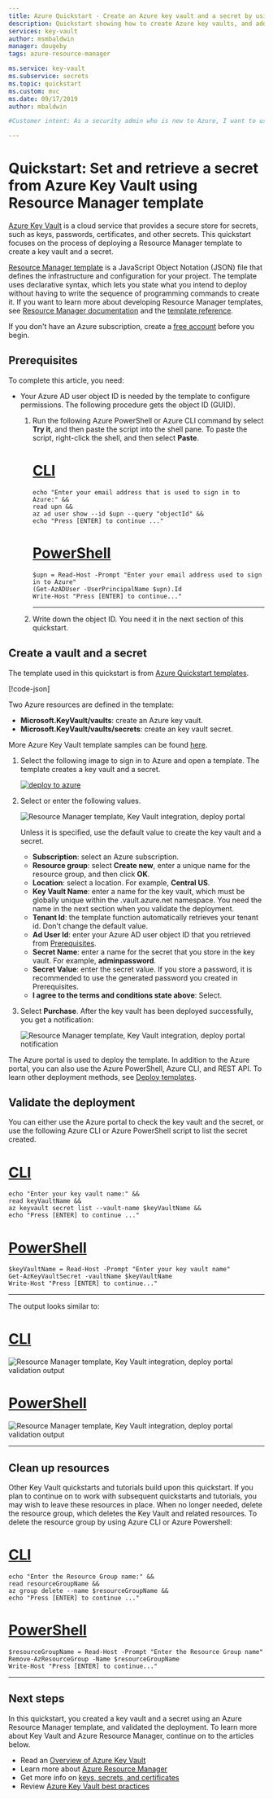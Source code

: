 ```yaml
---
title: Azure Quickstart - Create an Azure key vault and a secret by using Azure Resource Manager template | Microsoft Docs
description: Quickstart showing how to create Azure key vaults, and add secrets to the vaults by using Azure Resource Manager template.
services: key-vault
author: msmbaldwin
manager: dougeby
tags: azure-resource-manager

ms.service: key-vault
ms.subservice: secrets
ms.topic: quickstart
ms.custom: mvc
ms.date: 09/17/2019
author: mbaldwin

#Customer intent: As a security admin who is new to Azure, I want to use Key Vault to securely store keys and passwords in Azure.

---
```

# Quickstart: Set and retrieve a secret from Azure Key Vault using Resource Manager template

[Azure Key Vault](./key-vault-overview.md) is a cloud service that provides a secure store for secrets, such as keys, passwords, certificates, and other secrets. This quickstart focuses on the process of deploying a Resource Manager template to create a key vault and a secret.

[Resource Manager template](../azure-resource-manager/templates/overview.md) is a JavaScript Object Notation (JSON) file that defines the infrastructure and configuration for your project. The template uses declarative syntax, which lets you state what you intend to deploy without having to write the sequence of programming commands to create it. If you want to learn more about developing Resource Manager templates, see [Resource Manager documentation](/azure/azure-resource-manager/) and the [template reference](/azure/templates/microsoft.keyvault/allversions).

If you don't have an Azure subscription, create a [free account](https://azure.microsoft.com/free/?WT.mc_id=A261C142F) before you begin.

## Prerequisites

To complete this article, you need:

* Your Azure AD user object ID is needed by the template to configure permissions. The following procedure gets the object ID (GUID).

    1. Run the following Azure PowerShell or Azure CLI command by select **Try it**, and then paste the script into the shell pane. To paste the script, right-click the shell, and then select **Paste**.

        # [CLI](#tab/CLI)
        ```azurecli-interactive
        echo "Enter your email address that is used to sign in to Azure:" &&
        read upn &&
        az ad user show --id $upn --query "objectId" &&
        echo "Press [ENTER] to continue ..."
        ```

        # [PowerShell](#tab/PowerShell)
        ```azurepowershell-interactive
        $upn = Read-Host -Prompt "Enter your email address used to sign in to Azure"
        (Get-AzADUser -UserPrincipalName $upn).Id
        Write-Host "Press [ENTER] to continue..."
        ```

        ---

    2. Write down the object ID. You need it in the next section of this quickstart.

## Create a vault and a secret

The template used in this quickstart is from [Azure Quickstart templates](https://azure.microsoft.com/resources/templates/101-key-vault-create/).

[!code-json[<Azure Resource Manager template create key vault>](~/quickstart-templates/101-key-vault-create/azuredeploy.json)]

Two Azure resources are defined in the template:

* **Microsoft.KeyVault/vaults**: create an Azure key vault.
* **Microsoft.KeyVault/vaults/secrets**: create an key vault secret.

More Azure Key Vault template samples can be found [here](https://azure.microsoft.com/resources/templates/?resourceType=Microsoft.Keyvault).

1. Select the following image to sign in to Azure and open a template. The template creates a key vault and a secret.

    <a href="https://portal.azure.com/#create/Microsoft.Template/uri/https%3A%2F%2Fraw.githubusercontent.com%2FAzure%2Fazure-quickstart-templates%2Fmaster%2F101-key-vault-create%2Fazuredeploy.json"><img src="./media/quick-create-template/deploy-to-azure.png" alt="deploy to azure"/></a>

2. Select or enter the following values.

    ![Resource Manager template, Key Vault integration, deploy portal](./media/quick-create-template/create-key-vault-using-template-portal.png)

    Unless it is specified, use the default value to create the key vault and a secret.

    * **Subscription**: select an Azure subscription.
    * **Resource group**: select **Create new**, enter a unique name for the resource group, and then click **OK**.
    * **Location**: select a location.  For example, **Central US**.
    * **Key Vault Name**: enter a name for the key vault, which must be globally unique within the .vault.azure.net namespace. You need the name in the next section when you validate the deployment.
    * **Tenant Id**: the template function automatically retrieves your tenant id.  Don't change the default value.
    * **Ad User Id**: enter your Azure AD user object ID that you retrieved from [Prerequisites](#prerequisites).
    * **Secret Name**: enter a name for the secret that you store in the key vault.  For example, **adminpassword**.
    * **Secret Value**: enter the secret value.  If you store a password, it is recommended to use the generated password you created in Prerequisites.
    * **I agree to the terms and conditions state above**: Select.
3. Select **Purchase**. After the key vault has been deployed successfully, you get a notification:

    ![Resource Manager template, Key Vault integration, deploy portal notification](./media/quick-create-template/resource-manager-template-portal-deployment-notification.png)

The Azure portal is used to deploy the template. In addition to the Azure portal, you can also use the Azure PowerShell, Azure CLI, and REST API. To learn other deployment methods, see [Deploy templates](../azure-resource-manager/templates/deploy-powershell.md).

## Validate the deployment

You can either use the Azure portal to check the key vault and the secret, or use the following Azure CLI or Azure PowerShell script to list the secret created.

# [CLI](#tab/CLI)

```azurecli-interactive
echo "Enter your key vault name:" &&
read keyVaultName &&
az keyvault secret list --vault-name $keyVaultName &&
echo "Press [ENTER] to continue ..."
```

# [PowerShell](#tab/PowerShell)

```azurepowershell-interactive
$keyVaultName = Read-Host -Prompt "Enter your key vault name"
Get-AzKeyVaultSecret -vaultName $keyVaultName
Write-Host "Press [ENTER] to continue..."
```

---

The output looks similar to:

# [CLI](#tab/CLI)

![Resource Manager template, Key Vault integration, deploy portal validation output](./media/quick-create-template/resource-manager-template-portal-deployment-cli-output.png)

# [PowerShell](#tab/PowerShell)

![Resource Manager template, Key Vault integration, deploy portal validation output](./media/quick-create-template/resource-manager-template-portal-deployment-powershell-output.png)

---
## Clean up resources

Other Key Vault quickstarts and tutorials build upon this quickstart. If you plan to continue on to work with subsequent quickstarts and tutorials, you may wish to leave these resources in place.
When no longer needed, delete the resource group, which deletes the Key Vault and related resources. To delete the resource group by using Azure CLI or Azure Powershell:

# [CLI](#tab/CLI)

```azurecli-interactive
echo "Enter the Resource Group name:" &&
read resourceGroupName &&
az group delete --name $resourceGroupName &&
echo "Press [ENTER] to continue ..."
```

# [PowerShell](#tab/PowerShell)

```azurepowershell-interactive
$resourceGroupName = Read-Host -Prompt "Enter the Resource Group name"
Remove-AzResourceGroup -Name $resourceGroupName
Write-Host "Press [ENTER] to continue..."
```

---

## Next steps

In this quickstart, you created a key vault and a secret using an Azure Resource Manager template, and validated the deployment. To learn more about Key Vault and Azure Resource Manager, continue on to the articles below.

- Read an [Overview of Azure Key Vault](key-vault-overview.md)
- Learn more about [Azure Resource Manager](../azure-resource-manager/management/overview.md)
- Get more info on [keys, secrets, and certificates](about-keys-secrets-and-certificates.md)
- Review [Azure Key Vault best practices](key-vault-best-practices.md)